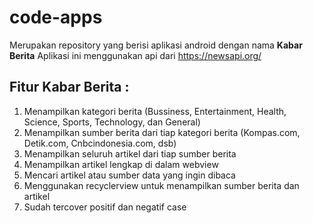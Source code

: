 # code-apps
Merupakan repository yang berisi aplikasi android dengan nama **Kabar Berita**
Aplikasi ini menggunakan api dari https://newsapi.org/

## Fitur Kabar Berita :
  1. Menampilkan kategori berita (Bussiness, Entertainment, Health, Science, Sports, Technology, dan General)
  2. Menampilkan sumber berita dari tiap kategori berita (Kompas.com, Detik.com, Cnbcindonesia.com, dsb)
  3. Menampilkan seluruh artikel dari tiap sumber berita
  4. Menampilkan artikel lengkap di dalam webview
  5. Mencari artikel atau sumber data yang ingin dibaca
  6. Menggunakan recyclerview untuk menampilkan sumber berita dan artikel
  7. Sudah tercover positif dan negatif case
